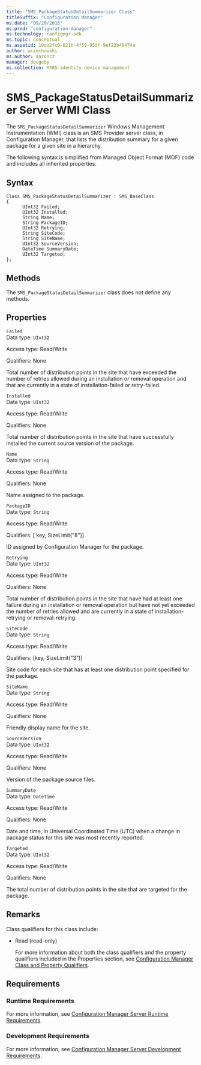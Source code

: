 ```yaml
---
title: "SMS_PackageStatusDetailSummarizer Class"
titleSuffix: "Configuration Manager"
ms.date: "09/20/2016"
ms.prod: "configuration-manager"
ms.technology: configmgr-sdk
ms.topic: conceptual
ms.assetid: 19da2fc0-621b-4f59-95df-9ef23b46474a
author: aczechowski
ms.author: aaroncz
manager: dougeby
ms.collection: M365-identity-device-management
---
```

# SMS_PackageStatusDetailSummarizer Server WMI Class
The `SMS_PackageStatusDetailSummarizer` Windows Management Instrumentation (WMI) class is an SMS Provider server class, in Configuration Manager, that lists the distribution summary for a given package for a given site in a hierarchy.  

 The following syntax is simplified from Managed Object Format (MOF) code and includes all inherited properties.  

## Syntax  

```  
Class SMS_PackageStatusDetailSummarizer : SMS_BaseClass  
{  
      UInt32 Failed;  
      UInt32 Installed;  
      String Name;  
      String PackageID;  
      UInt32 Retrying;  
      String SiteCode;  
      String SiteName;  
      UInt32 SourceVersion;  
      DateTime SummaryDate;  
      UInt32 Targeted;  
};  
```  

## Methods  
 The `SMS_PackageStatusDetailSummarizer` class does not define any methods.  

## Properties  
 `Failed`  
 Data type: `UInt32`  

 Access type: Read/Write  

 Qualifiers: None  

 Total number of distribution points in the site that have exceeded the number of retries allowed during an installation or removal operation and that are currently in a state of installation-failed or retry-failed.  

 `Installed`  
 Data type: `UInt32`  

 Access type: Read/Write  

 Qualifiers: None  

 Total number of distribution points in the site that have successfully installed the current source version of the package.  

 `Name`  
 Data type: `String`  

 Access type: Read/Write  

 Qualifiers: None  

 Name assigned to the package.  

 `PackageID`  
 Data type: `String`  

 Access type: Read/Write  

 Qualifiers: [ key, SizeLimit("8")]  

 ID assigned by Configuration Manager for the package.  

 `Retrying`  
 Data type: `UInt32`  

 Access type: Read/Write  

 Qualifiers: None  

 Total number of distribution points in the site that have had at least one failure during an installation or removal operation but have not yet exceeded the number of retries allowed and are currently in a state of installation-retrying or removal-retrying.  

 `SiteCode`  
 Data type: `String`  

 Access type: Read/Write  

 Qualifiers: [key, SizeLimit("3")]  

 Site code for each site that has at least one distribution point specified for the package.  

 `SiteName`  
 Data type: `String`  

 Access type: Read/Write  

 Qualifiers: None  

 Friendly display name for the site.  

 `SourceVersion`  
 Data type: `UInt32`  

 Access type: Read/Write  

 Qualifiers: None  

 Version of the package source files.  

 `SummaryDate`  
 Data type: `DateTime`  

 Access type: Read/Write  

 Qualifiers: None  

 Date and time, in Universal Coordinated Time (UTC) when a change in package status for this site was most recently reported.  

 `Targeted`  
 Data type: `UInt32`  

 Access type: Read/Write  

 Qualifiers: None  

 The total number of distribution points in the site that are targeted for the package.  

## Remarks  
 Class qualifiers for this class include:  

- Read (read-only)  

  For more information about both the class qualifiers and the property qualifiers included in the Properties section, see [Configuration Manager Class and Property Qualifiers](../../../../../develop/reference/misc/class-and-property-qualifiers.md).  

## Requirements  

### Runtime Requirements  
 For more information, see [Configuration Manager Server Runtime Requirements](../../../../../develop/core/reqs/server-runtime-requirements.md).  

### Development Requirements  
 For more information, see [Configuration Manager Server Development Requirements](../../../../../develop/core/reqs/server-development-requirements.md).  
